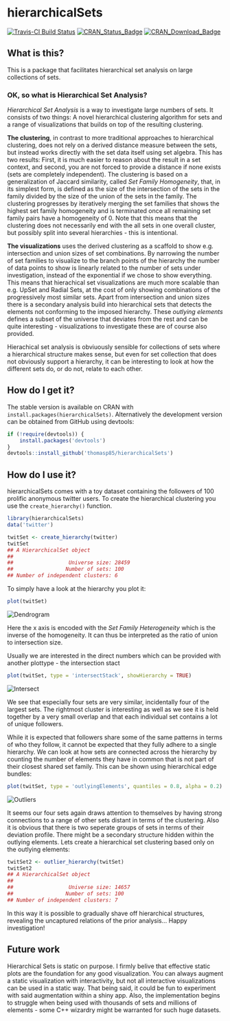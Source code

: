 # hierarchicalSets

[![Travis-CI Build Status](https://travis-ci.org/thomasp85/hierarchicalSets.svg?branch=master)](https://travis-ci.org/thomasp85/hierarchicalSets)
[![CRAN_Status_Badge](http://www.r-pkg.org/badges/version/hierarchicalSets)](http://cran.r-project.org/package=hierarchicalSets)
[![CRAN_Download_Badge](http://cranlogs.r-pkg.org/badges/grand-total/hierarchicalSets)](http://cran.r-project.org/package=hierarchicalSets)

## What is this?
This is a package that facilitates hierarchical set analysis on large 
collections of sets.

### OK, so what is Hierarchical Set Analysis?
*Hierarchical Set Analysis* is a way to investigate large numbers of sets. It
consists of two things: A novel hierarchical clustering algorithm for sets and
a range of visualizations that builds on top of the resulting clustering.

**The clustering**, in contrast to more traditional approaches to hierarchical 
clustering, does not rely on a derived distance measure between the sets, but
instead works directly with the set data itself using set algebra. This has two
results: First, it is much easier to reason about the result in a set context, 
and second, you are not forced to provide a distance if none exists (sets are
completely independent). The clustering is based on a generalization of Jaccard
similarity, called *Set Family Homogeneity*, that, in its simplest form, is 
defined as the size of the intersection of the sets in the family divided by the 
size of the union of the sets in the family. The clustering progresses by 
iteratively merging the set families that shows the highest set family 
homogeneity and is terminated once all remaining set family pairs have a 
homogeneity of 0. Note that this means that the clustering does not necessarily 
end with the all sets in one overall cluster, but possibly split into several
hierarchies - this is intentional.

**The visualizations** uses the derived clustering as a scaffold to show e.g.
intersection and union sizes of set combinations. By narrowing the number of
set families to visualize to the branch points of the hierarchy the number of
data points to show is linearly related to the number of sets under 
investigation, instead of the exponential if we chose to show everything. This 
means that hierachical set visualizations are much more scalable than e.g. UpSet
and Radial Sets, at the cost of only showing combinations of the progressively
most similar sets. Apart from intersection and union sizes there is a secondary
analysis build into hierarchical sets that detects the elements not conforming
to the imposed hierarchy. These *outlying elements* defines a subset of the
universe that deviates from the rest and can be quite interesting - 
visualizations to investigate these are of course also provided.

Hierachical set analysis is obviuously sensible for collections of sets where a
hierarchical structure makes sense, but even for set collection that does not 
obviously support a hierarchy, it can be interesting to look at how the 
different sets do, or do not, relate to each other.

## How do I get it?
The stable version is available on CRAN with 
`install.packages(hierarchicalSets)`. Alternatively the development version can
be obtained from GitHub using devtools:

```r
if (!require(devtools)) {
    install.packages('devtools')
}
devtools::install_github('thomasp85/hierarchicalSets')
```

## How do I use it?
hierarchicalSets comes with a toy dataset containing the followers of 100 
prolific anonymous twitter users. To create the hierarchical clustering you use
the `create_hierarchy()` function.

```r
library(hierarchicalSets)
data('twitter')

twitSet <- create_hierarchy(twitter)
twitSet
## A HierarchicalSet object
## 
##                  Universe size: 28459
##                 Number of sets: 100
## Number of independent clusters: 6
```

To simply have a look at the hierarchy you plot it:

```r
plot(twitSet)
```
![Dendrogram](https://dl.dropboxusercontent.com/u/2323585/hierarchicalSets/twitDen.png)

Here the x axis is encoded with the *Set Family Heterogeneity* which is the
inverse of the homogeneity. It can thus be interpreted as the ratio of union to
intersection size.

Usually we are interested in the direct numbers which can be provided with 
another plottype - the intersection stact

```r
plot(twitSet, type = 'intersectStack', showHierarchy = TRUE)
```
![Intersect](https://dl.dropboxusercontent.com/u/2323585/hierarchicalSets/twitInt.png)

We see that especially four sets are very similar, incidentally four of the 
largest sets. The rightmost cluster is interesting as well as we see it is held 
together by a very small overlap and that each individual set contains a lot of
unique followers.

While it is expected that followers share some of the same patterns in terms of
who they follow, it cannot be expected that they fully adhere to a single 
hierarchy. We can look at how sets are connected across the hierarchy by 
counting the number of elements they have in common that is not part of their 
closest shared set family. This can be shown using hierarchical edge bundles:

```r
plot(twitSet, type = 'outlyingElements', quantiles = 0.8, alpha = 0.2)
```
![Outliers](https://dl.dropboxusercontent.com/u/2323585/hierarchicalSets/twitOut.png)

It seems our four sets again draws attention to themselves by having strong
connections to a range of other sets distant in terms of the clustering. Also
it is obvious that there is two seperate groups of sets in terms of their 
deviation profile. There might be a secondary structure hidden within the 
outlying elements. Lets create a hierarchical set clustering based only on the
outlying elements:

```r
twitSet2 <- outlier_hierarchy(twitSet)
twitSet2
## A HierarchicalSet object
## 
##                  Universe size: 14657
##                 Number of sets: 100
## Number of independent clusters: 7
```

In this way it is possible to gradually shave off hierarchical structures, 
revealing the uncaptured relations of the prior analysis... Happy investigation!

## Future work
Hierarchical Sets is static on purpose. I firmly belive that effective static
plots are the foundation for any good visualization. You can always augment a
static visualization with interactivity, but not all interactive visualizations
can be used in a static way. That being said, it could be fun to experiment with
said augmentation within a shiny app. Also, the implementation begins to 
struggle when being used with thousands of sets and millions of elements - some
C++ wizardry might be warranted for such huge datasets.
